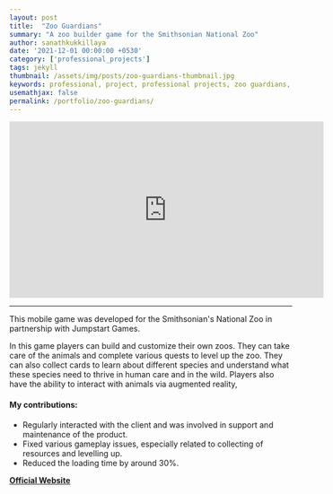 ```yaml
---
layout: post
title:  "Zoo Guardians"
summary: "A zoo builder game for the Smithsonian National Zoo"
author: sanathkukkillaya
date: '2021-12-01 00:00:00 +0530'
category: ['professional_projects']
tags: jekyll
thumbnail: /assets/img/posts/zoo-guardians-thumbnail.jpg
keywords: professional, project, professional projects, zoo guardians, builder, customize, AR, card collection, quests, levelling up
usemathjax: false
permalink: /portfolio/zoo-guardians/
---
```

<div id="iframe-wrapper"><iframe width="560" height="315" src="https://www.youtube.com/embed/pBc7_mrApbo?rel=0&amp;controls=0&amp;showinfo=0" title="YouTube video player" frameborder="0" allow="accelerometer; autoplay; clipboard-write; encrypted-media; gyroscope; picture-in-picture" allowfullscreen></iframe></div>
<hr />

This mobile game was developed for the Smithsonian's National Zoo in partnership with Jumpstart Games.

In this game players can build and customize their own zoos. They can take care of the animals and complete various quests to level up the zoo. They can also collect cards to learn about different species and understand what these species need to thrive in human care and in the wild. Players also have the ability to interact with animals via augmented reality,

#### My contributions:
* Regularly interacted with the client and was involved in support and maintenance of the product.
* Fixed various gameplay issues, especially related to collecting of resources and levelling up.
* Reduced the loading time by around 30%.

[**Official Website**](https://www.zooguardians.com/)